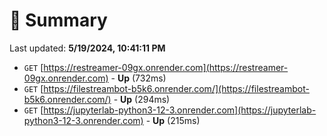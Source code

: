 # 📖 Summary
Last updated: **5/19/2024, 10:41:11 PM**

- `GET` [https://restreamer-09gx.onrender.com](https://restreamer-09gx.onrender.com) - **Up** (732ms)
- `GET` [https://filestreambot-b5k6.onrender.com/](https://filestreambot-b5k6.onrender.com/) - **Up** (294ms)
- `GET` [https://jupyterlab-python3-12-3.onrender.com](https://jupyterlab-python3-12-3.onrender.com) - **Up** (215ms)
